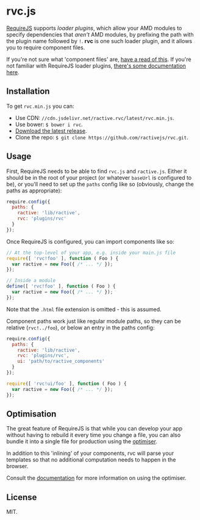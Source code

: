 # rvc.js

[RequireJS](requirejs.org) supports *loader plugins*, which allow your AMD modules to specify dependencies that *aren't* AMD modules, by prefixing the path with the plugin name followed by `!`. **rvc** is one such loader plugin, and it allows you to require component files.

If you're not sure what 'component files' are, [have a read of this](https://github.com/ractivejs/component-spec). If you're not familiar with RequireJS loader plugins, [there's some documentation here](http://requirejs.org/docs/api.html#plugins).


## Installation

To get `rvc.min.js` you can:

- Use CDN: `//cdn.jsdelivr.net/ractive.rvc/latest/rvc.min.js`.
- Use bower: `$ bower i rvc`.
- [Download the latest release](https://github.com/ractivejs/rvc/releases/).
- Clone the repo: `$ git clone https://github.com/ractivejs/rvc.git`.


## Usage

First, RequireJS needs to be able to find `rvc.js` and `ractive.js`. Either it should be in the root of your project (or whatever `baseUrl` is configured to be), or you'll need to set up the `paths` config like so (obviously, change the paths as appropriate):

```js
require.config({
  paths: {
    ractive: 'lib/ractive',
    rvc: 'plugins/rvc'
  }
});
```

Once RequireJS is configured, you can import components like so:

```js
// At the top-level of your app, e.g. inside your main.js file
require([ 'rvc!foo' ], function ( Foo ) {
  var ractive = new Foo({ /* ... */ });
});

// Inside a module
define([ 'rvc!foo' ], function ( Foo ) {
  var ractive = new Foo({ /* ... */ });
});
```

Note that the `.html` file extension is omitted - this is assumed.

Component paths work just like regular module paths, so they can be relative (`rvc!../foo`), or below an entry in the paths config:

```js
require.config({
  paths: {
    ractive: 'lib/ractive',
    rvc: 'plugins/rvc',
    ui: 'path/to/ractive_components'
  }
});

require([ 'rvc!ui/foo' ], function ( Foo ) {
  var ractive = new Foo({ /* ... */ });
});
```


## Optimisation

The great feature of RequireJS is that while you can develop your app without having to rebuild it every time you change a file, you can also bundle it into a single file for production using the [optimiser](http://requirejs.org/docs/optimization.html).

In addition to this 'inlining' of your components, rvc will parse your templates so that no additional computation needs to happen in the browser.

Consult the [documentation](http://requirejs.org/docs/optimization.html) for more information on using the optimiser.


## License

MIT.
```
